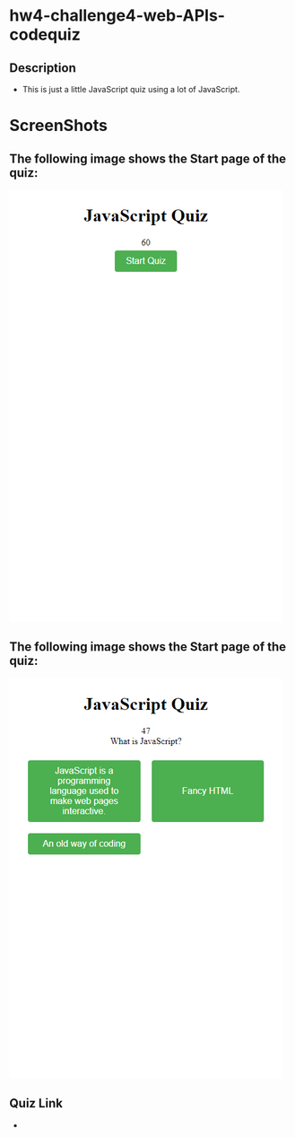 # hw4-challenge4-web-APIs-codequiz

## Description

- This is just a little JavaScript quiz using a lot of JavaScript.

# ScreenShots

## The following image shows the Start page of the quiz:
<img 
src="./assets/screenshot/start.png">

## The following image shows the Start page of the quiz:
<img 
src="./assets/screenshot/question1.png">

## Quiz Link

-
